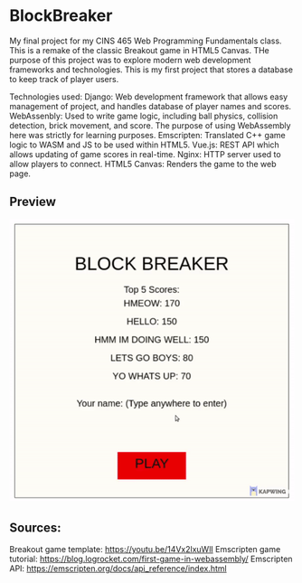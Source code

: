 # BlockBreaker
My final project for my CINS 465 Web Programming Fundamentals class. This is a remake of the classic Breakout game in HTML5 Canvas. THe purpose of this project was to explore modern web development frameworks and technologies. This is my first project that stores a database to keep track of player users.

Technologies used:
      Django: Web development framework that allows easy management of project, and handles database of player names and scores.
      WebAssenbly: Used to write game logic, including ball physics, collision detection, brick movement, and score. The purpose of using WebAssembly here was strictly for learning purposes.
      Emscripten: Translated C++ game logic to WASM and JS to be used within HTML5.
      Vue.js: REST API which allows updating of game scores in real-time.
      Nginx: HTTP server used to allow players to connect.
      HTML5 Canvas: Renders the game to the web page.

## Preview
![Preview](/preview.gif)

## Sources:
Breakout game template: https://youtu.be/14Vx2lxuWlI
Emscripten game tutorial: https://blog.logrocket.com/first-game-in-webassembly/ 
Emscripten API: https://emscripten.org/docs/api_reference/index.html
